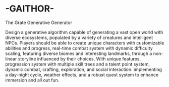 # -GAITHOR-
The Grate Generative Generator 


Design a generative algorithm capable of generating a vast open world with diverse ecosystems, populated by a variety of creatures and intelligent NPCs. Players should be able to create unique characters with customizable abilities and progress, real-time combat system with dynamic difficulty scaling, featuring diverse biomes and interesting landmarks, through a non-linear storyline influenced by their choices. With unique features, progression system with multiple skill trees and a talent point system, dynamic combat, crafting, exploration, and social interaction. implementing a day-night cycle, weather effects, and a robust quest system to enhance immersion and all out fun.
